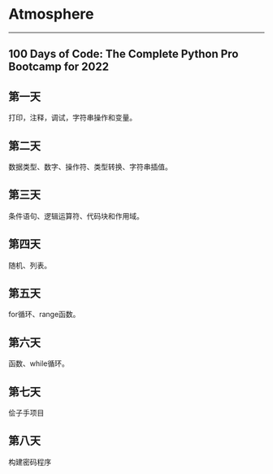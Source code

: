 # Atmosphere

---
100 Days of Code: The Complete Python Pro Bootcamp for 2022
---

## 第一天
打印，注释，调试，字符串操作和变量。

## 第二天
数据类型、数字、操作符、类型转换、字符串插值。

## 第三天
条件语句、逻辑运算符、代码块和作用域。

## 第四天
随机、列表。

## 第五天
for循环、range函数。

## 第六天
函数、while循环。

## 第七天
侩子手项目

## 第八天
构建密码程序